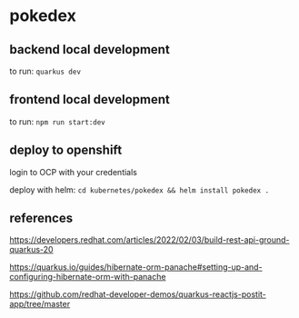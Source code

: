 # pokedex

## backend local development

to run: `quarkus dev`

## frontend local development

to run: `npm run start:dev`

## deploy to openshift

login to OCP with your credentials

deploy with helm: `cd kubernetes/pokedex && helm install pokedex .`

## references

https://developers.redhat.com/articles/2022/02/03/build-rest-api-ground-quarkus-20

https://quarkus.io/guides/hibernate-orm-panache#setting-up-and-configuring-hibernate-orm-with-panache

https://github.com/redhat-developer-demos/quarkus-reactjs-postit-app/tree/master